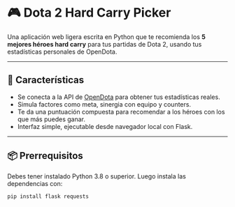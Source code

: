 # 🎮 Dota 2 Hard Carry Picker

Una aplicación web ligera escrita en Python que te recomienda los **5 mejores héroes hard carry** para tus partidas de Dota 2, usando tus estadísticas personales de OpenDota.

---

## 🚀 Características

- Se conecta a la API de [OpenDota](https://www.opendota.com/) para obtener tus estadísticas reales.
- Simula factores como meta, sinergia con equipo y counters.
- Te da una puntuación compuesta para recomendar a los héroes con los que más puedes ganar.
- Interfaz simple, ejecutable desde navegador local con Flask.

---

## 📦 Prerrequisitos

Debes tener instalado Python 3.8 o superior. Luego instala las dependencias con:

```bash
pip install flask requests
